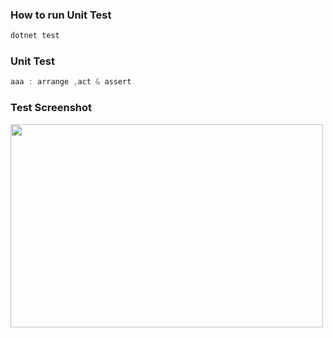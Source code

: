 ### How to run Unit Test
```powershell
dotnet test
```
### Unit Test
```powershell
aaa : arrange ,act & assert
```
### Test Screenshot
<img src="https://github.com/21bshwjt/Learning-C-Sharp/blob/42b6c61cde7aef61d2be000724b2f1973c1e8615/UnitTest/images/Unittest.png?raw=true" width="500" height="325">
